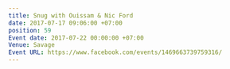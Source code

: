 ```yaml
---
title: Snug with Ouissam & Nic Ford
date: 2017-07-17 09:06:00 +07:00
position: 59
Event date: 2017-07-22 00:00:00 +07:00
Venue: Savage
Event URL: https://www.facebook.com/events/1469663739759316/
---
```


